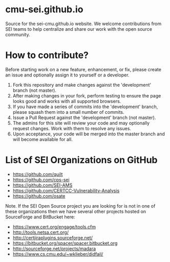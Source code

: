cmu-sei.github.io
=================
Source for the sei-cmu.github.io website. We welcome contributions from SEI teams to help centralize and share our work with the open source community.

How to contribute?
==================
Before starting work on a new feature, enhancement, or fix, please create an issue and optionally assign it to yourself or a developer.

1. Fork this repository and make changes against the 'development' branch (not master).
2. After making changes in your fork, perform testing to ensure the page looks good and works with all supported browsers.
3. If you have made a series of commits into the 'development' branch, please squash them into a small number of commits.
4. Issue a Pull Request against the 'development' branch (not master).
5. The admins for this site will review your code and may optionally request changes. Work with them to resolve any issues.
6. Upon acceptance, your code will be merged into the master branch and will become available for all.

List of SEI Organizations on GitHub
=========================================

- https://github.com/quilt
- https://github.com/cps-sei
- https://github.com/SEI-AMS
- https://github.com/CERTCC-Vulnerability-Analysis
- https://github.com/osate

Note. If the SEI Open Source project you are looking for is not in one of these organizations
then we have several other projects hosted on SourceForge and BitBucket here:

- https://www.cert.org/engage/tools.cfm
- http://tools.netsa.cert.org/
- http://certjiraplugins.sourceforge.net/
- https://bitbucket.org/spacer/spacer.bitbucket.org
- http://sourceforge.net/projects/madara
- https://www.cs.cmu.edu/~wklieber/didfail/

